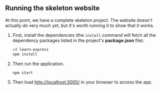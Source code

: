 ## Running the skeleton website

At this point, we have a complete skeleton project. The website doesn't actually  _do_  very much yet, but it's worth running it to show that it works.

1.  First, install the dependencies (the  `install`  command will fetch all the dependency packages listed in the project's **package.json**  file).
    
    ```bash
    cd learn-express
    npm install
    ```
    
2.  Then run the application.
       ```bash
	   npm start
    ```
        
3.  Then load  [http://localhost:3000/](http://localhost:3000/)  in your browser to access the app.